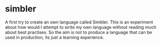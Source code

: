 # simbler
A first try to create an own language called Simbler.
This is an experiment about how would I attempt to write my own language without reading much about best practises.
So the aim is not to produce a language that can be used in production, its just a learning experience.
